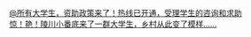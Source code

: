   
[@所有大学生，资助政策来了！热线已开通，受理学生的咨询和求助](http://www.dianyue.me/archives/406/yk500w9v8sj8ok3b/)  
[惊！艳！陵川小番底来了一群大学生，乡村从此变了模样......](http://www.dianyue.me/archives/543/ph0lzm53r65bt2y5/)